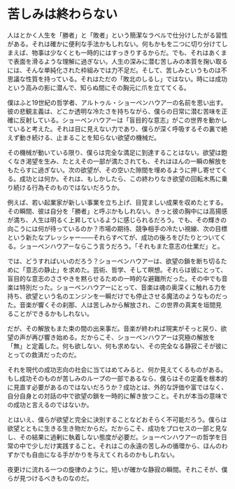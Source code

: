 # 苦しみは終わらない

人はとかく人生を「勝者」と「敗者」という簡潔なラベルで仕分けしたがる習性がある。それは確かに便利な手法かもしれない。何もかもを二つに切り分けてしまえば、物事は少なくとも一時的にはすっきりするからだ。でも、それはあくまで表面を滑るような理解に過ぎない。人生の深みに潜む苦しみの本質を掬い取るには、そんな単純化された枠組みでは力不足だ。そして、苦しみというものは不思議な性質を持っている。それはただの「敗北のしるし」ではない。時には成功という高みの影に潜んで、知らぬ間にその胸元に爪を立ててくる。

僕はふと19世紀の哲学者、アルトゥル・ショーペンハウアーの名前を思い出す。彼の悲観主義は、どこか透明な冷たさを持ちながら、僕らの日常に潜む苦味を正確に反射している。ショーペンハウアーは「盲目的な意志」がこの世界を動かしていると考えた。それは目に見えない力であり、僕らが深く呼吸するその裏で絶えず動き続ける、止まることを知らない欲望の機械だ。

その機械が動いている限り、僕らは完全な満足に到達することはない。欲望は飽くなき渇望を生み、たとえその一部が満たされても、それはほんの一瞬の解放をもたらすに過ぎない。次の欲望が、その空いた隙間を埋めるように押し寄せてくる。成功とは何か。それは、もしかしたら、この終わりなき欲望の回転木馬に乗り続ける行為そのものではないだろうか。

例えば、若い起業家が新しい事業を立ち上げ、目覚ましい成果を収めたとする。その瞬間、彼は自分を「勝者」と呼ぶかもしれない。きっと彼の胸中には高揚感が満ち、人生は明るく上昇しているように感じられるだろう。でも、その輝きの向こうには何が待っているのか？市場の期待、競争相手の冷たい視線、次の目標という新たなプレッシャー――それらすべてが、成功の後ろをぴたりとついてくる。ショーペンハウアーならこう言うだろう。「それもまた意志の仕業だ」と。

では、どうすればいいのだろう？ショーペンハウアーは、欲望の鎖を断ち切るために「意志の静止」を求めた。芸術、哲学、そして瞑想。それらは彼にとって、盲目的な意志のささやきを黙らせるための一時的な避難所だった。その中でも音楽は特別だった。ショーペンハウアーにとって、音楽は魂の奥深くに触れる力を持ち、欲望という名のエンジンを一瞬だけでも停止させる魔法のようなものだった。音楽が響くその刹那、人は苦しみから解放され、この世界の真実を垣間見ることができるかもしれない。

だが、その解放もまた束の間の出来事だ。音楽が終われば現実がそっと戻り、欲望の声が再び響き始める。だからこそ、ショーペンハウアーは究極の解放を「無」と定義した。何も欲しない、何も求めない、その完全なる静寂こそが彼にとっての救済だったのだ。

それを現代の成功志向の社会に当てはめてみると、何か見えてくるものがある。もし成功そのものが苦しみのループの一部であるなら、僕らはその定義を根本的に見直す必要があるのではないだろうか？成功とは、外的な評価や富ではなく、自分自身との対話の中で欲望の鎖を一時的に解き放つこと。それが本当の意味での成功と言えるのではないか。

とはいえ、僕らが欲望と完全に決別することなどおそらく不可能だろう。僕らは欲望とともに生きる生き物だからだ。だからこそ、成功をプロセスの一部と見なし、その結果に過剰に執着しない態度が必要だ。ショーペンハウアーの哲学を日常の中で少しだけ実践すること。それはこの永遠の苦しみの循環から、ほんのわずかでも自由になる手がかりを与えてくれるのかもしれない。

夜更けに流れる一つの旋律のように。短いが確かな静寂の瞬間。それこそが、僕らが見つけるべきものなのだ。
